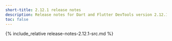 ```yaml
---
short-title: 2.12.1 release notes
description: Release notes for Dart and Flutter DevTools version 2.12.1.
toc: false
---
```


{% include_relative release-notes-2.12.1-src.md %}
